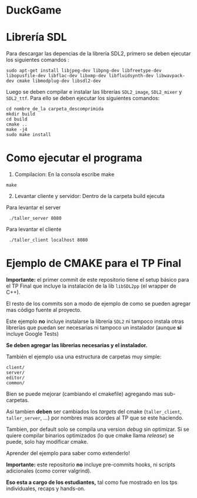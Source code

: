 # DuckGame

# Librería SDL
Para descargar las depencias de la librería SDL2, primero se deben ejecutar los siguientes comandos :
```
sudo apt-get install libjpeg-dev libpng-dev libfreetype-dev libopusfile-dev libflac-dev libxmp-dev libfluidsynth-dev libwavpack-dev cmake libmodplug-dev libsdl2-dev
```
Luego se deben compilar e instalar las librerías `SDL2_image`, `SDL2_mixer` y `SDL2_ttf`. Para ello se deben ejecutar los siguientes comandos:
```
cd nombre_de_la carpeta_descomprimida
mkdir build
cd build
cmake ..
make -j4
sudo make install
```

# Como ejecutar el programa

1. Compilacion: En la consola escribe make

```
make
```
2. Levantar cliente y servidor: Dentro de la carpeta build ejecuta

Para levantar el server
```
 ./taller_server 8080
```

Para levantar el cliente
```
 ./taller_client localhost 8080
```



# Ejemplo de CMAKE para el TP Final

**Importante:** el primer commit de este repositorio tiene el setup
básico para el TP Final que incluye la instalación de la lib
`libSDL2pp` (el wrapper de C++).

El resto de los commits son a modo de ejemplo de como se pueden
agregar mas código fuente al proyecto.

Este ejemplo **no** incluye instalarse la librería `SDL2` ni tampoco
instala otras librerías que puedan ser necesarias ni tampoco un
instalador (aunque **si** incluye Google Tests)

**Se deben agregar las librerias necesarias y el instalador.**

También el ejemplo usa una estructura de carpetas muy simple:

```
client/
server/
editor/
common/
```

Bien se puede mejorar (cambiando el cmakefile) agregando mas
sub-carpetas.

Asi tambien **deben** ser cambiados los *targets* del cmake (`taller_client`,
`taller_server`, ...) por nombres mas acordes al TP que se este
haciendo.

Tambien, por default solo se compila una version *debug* sin
optimizar. Si se quiere compilar binarios optimizados
(lo que cmake llama *release*) se puede, solo hay modificar
cmake.

Aprender del ejemplo para saber como extenderlo!

**Importante:** este repositorio **no** incluye pre-commits hooks,
ni scripts adicionales (como correr valgrind).

**Eso esta a cargo de los estudiantes,** tal como fue mostrado
en los tps individuales, recaps y hands-on.
